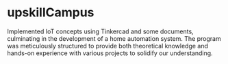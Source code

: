 # upskillCampus

Implemented IoT concepts using Tinkercad and some documents, culminating in the development of a home automation system. The program was meticulously structured to provide both theoretical knowledge and hands-on experience with various projects to solidify our understanding.
